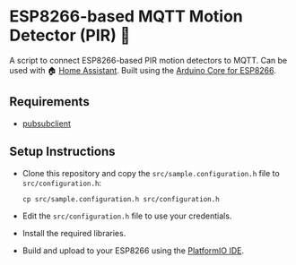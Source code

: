 ESP8266-based MQTT Motion Detector (PIR) :running:
==========================

A script to connect ESP8266-based PIR motion detectors to MQTT. Can be used with :house: [Home Assistant](https://github.com/home-assistant/home-assistant). Built using the [Arduino Core for ESP8266](https://github.com/esp8266/Arduino).

Requirements
------------
* [pubsubclient](https://github.com/knolleary/pubsubclient)

Setup Instructions
------------

* Clone this repository and copy the `src/sample.configuration.h` file to `src/configuration.h`:

    ````
    cp src/sample.configuration.h src/configuration.h
    ````
* Edit the `src/configuration.h` file to use your credentials.
* Install the required libraries.
* Build and upload to your ESP8266 using the [PlatformIO IDE](https://platformio.org/platformio-ide).